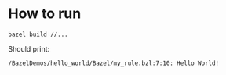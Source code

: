 <!--
SPDX-FileCopyrightText: 2022 Julian Amann <dev@vertexwahn.de>
SPDX-License-Identifier: Apache-2.0
-->

# How to run

```shell
bazel build //...
```

Should print:

```shell
/BazelDemos/hello_world/Bazel/my_rule.bzl:7:10: Hello World!
```
